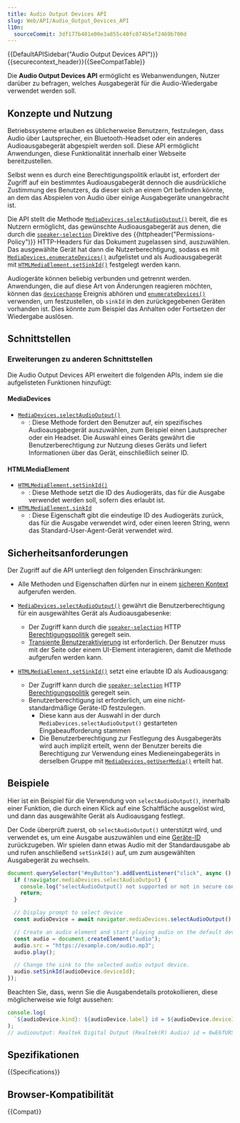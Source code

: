 ```yaml
---
title: Audio Output Devices API
slug: Web/API/Audio_Output_Devices_API
l10n:
  sourceCommit: 3df177b401e00e3a855c40fc074b5ef2469b700d
---
```


{{DefaultAPISidebar("Audio Output Devices API")}}{{securecontext_header}}{{SeeCompatTable}}

Die **Audio Output Devices API** ermöglicht es Webanwendungen, Nutzer darüber zu befragen, welches Ausgabegerät für die Audio-Wiedergabe verwendet werden soll.

## Konzepte und Nutzung

Betriebssysteme erlauben es üblicherweise Benutzern, festzulegen, dass Audio über Lautsprecher, ein Bluetooth-Headset oder ein anderes Audioausgabegerät abgespielt werden soll. Diese API ermöglicht Anwendungen, diese Funktionalität innerhalb einer Webseite bereitzustellen.

Selbst wenn es durch eine Berechtigungspolitik erlaubt ist, erfordert der Zugriff auf ein bestimmtes Audioausgabegerät dennoch die ausdrückliche Zustimmung des Benutzers, da dieser sich an einem Ort befinden könnte, an dem das Abspielen von Audio über einige Ausgabegeräte unangebracht ist.

Die API stellt die Methode [`MediaDevices.selectAudioOutput()`](/de/docs/Web/API/MediaDevices/selectAudioOutput) bereit, die es Nutzern ermöglicht, das gewünschte Audioausgabegerät aus denen, die durch die [`speaker-selection`](/de/docs/Web/HTTP/Headers/Permissions-Policy/speaker-selection) Direktive des {{httpheader("Permissions-Policy")}} HTTP-Headers für das Dokument zugelassen sind, auszuwählen. Das ausgewählte Gerät hat dann die Nutzerberechtigung, sodass es mit [`MediaDevices.enumerateDevices()`](/de/docs/Web/API/MediaDevices/enumerateDevices) aufgelistet und als Audioausgabegerät mit [`HTMLMediaElement.setSinkId()`](/de/docs/Web/API/HTMLMediaElement/setSinkId) festgelegt werden kann.

Audiogeräte können beliebig verbunden und getrennt werden. Anwendungen, die auf diese Art von Änderungen reagieren möchten, können das [`devicechange`](/de/docs/Web/API/MediaDevices/devicechange_event) Ereignis abhören und [`enumerateDevices()`](/de/docs/Web/API/MediaDevices/enumerateDevices) verwenden, um festzustellen, ob `sinkId` in den zurückgegebenen Geräten vorhanden ist. Dies könnte zum Beispiel das Anhalten oder Fortsetzen der Wiedergabe auslösen.

## Schnittstellen

### Erweiterungen zu anderen Schnittstellen

Die Audio Output Devices API erweitert die folgenden APIs, indem sie die aufgelisteten Funktionen hinzufügt:

#### MediaDevices

- [`MediaDevices.selectAudioOutput()`](/de/docs/Web/API/MediaDevices/selectAudioOutput)
  - : Diese Methode fordert den Benutzer auf, ein spezifisches Audioausgabegerät auszuwählen, zum Beispiel einen Lautsprecher oder ein Headset. Die Auswahl eines Geräts gewährt die Benutzerberechtigung zur Nutzung dieses Geräts und liefert Informationen über das Gerät, einschließlich seiner ID.

#### HTMLMediaElement

- [`HTMLMediaElement.setSinkId()`](/de/docs/Web/API/HTMLMediaElement/setSinkId)
  - : Diese Methode setzt die ID des Audiogeräts, das für die Ausgabe verwendet werden soll, sofern dies erlaubt ist.
- [`HTMLMediaElement.sinkId`](/de/docs/Web/API/HTMLMediaElement/sinkId)
  - : Diese Eigenschaft gibt die eindeutige ID des Audiogeräts zurück, das für die Ausgabe verwendet wird, oder einen leeren String, wenn das Standard-User-Agent-Gerät verwendet wird.

## Sicherheitsanforderungen

Der Zugriff auf die API unterliegt den folgenden Einschränkungen:

- Alle Methoden und Eigenschaften dürfen nur in einem [sicheren Kontext](/de/docs/Web/Security/Secure_Contexts) aufgerufen werden.

- [`MediaDevices.selectAudioOutput()`](/de/docs/Web/API/MediaDevices/selectAudioOutput) gewährt die Benutzerberechtigung für ein ausgewähltes Gerät als Audioausgabesenke:

  - Der Zugriff kann durch die [`speaker-selection`](/de/docs/Web/HTTP/Headers/Permissions-Policy/speaker-selection) HTTP [Berechtigungspolitik](/de/docs/Web/HTTP/Permissions_Policy) geregelt sein.
  - [Transiente Benutzeraktivierung](/de/docs/Web/Security/User_activation) ist erforderlich. Der Benutzer muss mit der Seite oder einem UI-Element interagieren, damit die Methode aufgerufen werden kann.

- [`HTMLMediaElement.setSinkId()`](/de/docs/Web/API/HTMLMediaElement/setSinkId) setzt eine erlaubte ID als Audioausgang:

  - Der Zugriff kann durch die [`speaker-selection`](/de/docs/Web/HTTP/Headers/Permissions-Policy/speaker-selection) HTTP [Berechtigungspolitik](/de/docs/Web/HTTP/Permissions_Policy) geregelt sein.
  - Benutzerberechtigung ist erforderlich, um eine nicht-standardmäßige Geräte-ID festzulegen.
    - Diese kann aus der Auswahl in der durch `MediaDevices.selectAudioOutput()` gestarteten Eingabeaufforderung stammen
    - Die Benutzerberechtigung zur Festlegung des Ausgabegeräts wird auch implizit erteilt, wenn der Benutzer bereits die Berechtigung zur Verwendung eines Medieneingabegeräts in derselben Gruppe mit [`MediaDevices.getUserMedia()`](/de/docs/Web/API/MediaDevices/getUserMedia) erteilt hat.

<!-- Die folgende Zeile ist "wahr", aber dies ist in keinem Browser implementiert -->
<!-- Der Berechtigungsstatus kann mithilfe der [Permissions API](/de/docs/Web/API/Permissions_API) Methode [`navigator.permissions.query()`](/de/docs/Web/API/Permissions/query) abgefragt werden, indem ein Berechtigungsdeskriptor mit der `speaker-selection` Berechtigung übergeben wird. -->

## Beispiele

Hier ist ein Beispiel für die Verwendung von `selectAudioOutput()`, innerhalb einer Funktion, die durch einen Klick auf eine Schaltfläche ausgelöst wird, und dann das ausgewählte Gerät als Audioausgang festlegt.

Der Code überprüft zuerst, ob `selectAudioOutput()` unterstützt wird, und verwendet es, um eine Ausgabe auszuwählen und eine [Geräte-ID](/de/docs/Web/API/MediaDeviceInfo/deviceId) zurückzugeben. Wir spielen dann etwas Audio mit der Standardausgabe ab und rufen anschließend `setSinkId()` auf, um zum ausgewählten Ausgabegerät zu wechseln.

```js
document.querySelector("#myButton").addEventListener("click", async () => {
  if (!navigator.mediaDevices.selectAudioOutput) {
    console.log("selectAudioOutput() not supported or not in secure context.");
    return;
  }

  // Display prompt to select device
  const audioDevice = await navigator.mediaDevices.selectAudioOutput();

  // Create an audio element and start playing audio on the default device
  const audio = document.createElement("audio");
  audio.src = "https://example.com/audio.mp3";
  audio.play();

  // Change the sink to the selected audio output device.
  audio.setSinkId(audioDevice.deviceId);
});
```

Beachten Sie, dass, wenn Sie die Ausgabendetails protokollieren, diese möglicherweise wie folgt aussehen:

```js
console.log(
  `${audioDevice.kind}: ${audioDevice.label} id = ${audioDevice.deviceId}`,
);
// audiooutput: Realtek Digital Output (Realtek(R) Audio) id = 0wE6fURSZ20H0N2NbxqgowQJLWbwo+5ablCVVJwRM3k=
```

## Spezifikationen

{{Specifications}}

## Browser-Kompatibilität

{{Compat}}

